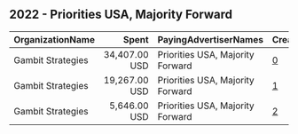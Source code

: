 ## 2022 - Priorities USA, Majority Forward 
|OrganizationName|Spent|PayingAdvertiserNames|CreativeUrls|Impressions|Genders|AgeBrackets|CountryCodes|BillingAddresses|CandidateBallotInformation|
|:---|---:|:---|:---|---:|:---|:---|:---|:---|:---|
|Gambit Strategies|34,407.00 USD|Priorities USA, Majority Forward|[0](https://www.snap.com/political-ads/asset/6e493d9580e8b99cd2f18772c6edf1e3de8a4313c3a7999398918dd8d4ad4a3e?mediaType=mp4)|2,197,670||18-49|united states|"2939 Van Ness St NW #1006,Washington,20008,US"|Plan My Ballot|
|Gambit Strategies|19,267.00 USD|Priorities USA, Majority Forward|[1](https://www.snap.com/political-ads/asset/6e493d9580e8b99cd2f18772c6edf1e3de8a4313c3a7999398918dd8d4ad4a3e?mediaType=mp4)|1,201,751||18-49|united states|"2939 Van Ness St NW #1006,Washington,20008,US"|Plan My Ballot|
|Gambit Strategies|5,646.00 USD|Priorities USA, Majority Forward|[2](https://www.snap.com/political-ads/asset/d7972bc8344a226c3581beb5c02b1c7ae6b8025d8735b6cd569412d532832885?mediaType=mp4)|374,041||18-49|united states|"2939 Van Ness St NW #1006,Washington,20008,US"|Plan My Ballot|
